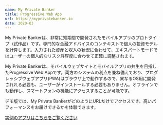 ```yaml
---
name: My Private Banker
title: Progressive Web App
url: https://myprivatebanker.io
date: 2020-03
---
```

My Private Bankerは、非常に短期間で開発されたモバイルアプリのプロトタイプ（試作品）です。専門的な金融アドバイスのコンテキストで個人の投資モデルを計算します。入力された資産と収入の状況に合わせて、エキスパートモードではユーザーの個人的なリスク許容度に合わせて正確に調整されます。

My Private Bankerは、モバイルウェブサイトとモバイルアプリの共生を目指した<span class="code">Progressive Web App</span>です。両方のシステムの利点を兼ね備えており、プログレッシブウェブアプリ(PWA)はブラウザ上で動作するので、異なるOS用に開発されれる必要も、ユーザーがインストールする必要もありません。オフラインでも動作し、スマートフォンの機能にアクセスすることが可能です。

デモ版では、My Private BankerがどのようにURLだけでアクセスでき、高いパフォーマンスをお届けできるかを体験できます。

[実例のアプリはこちらをご覧ください](https://myprivatebanker.io/)
